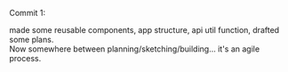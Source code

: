 Commit 1:

made some reusable components, app structure, api util function, drafted some plans.  
Now somewhere between planning/sketching/building... it's an agile process.
